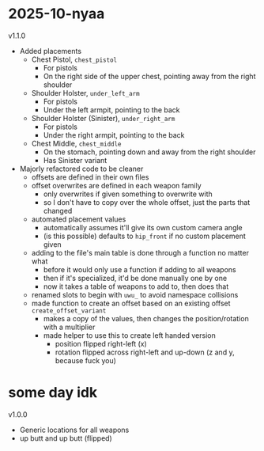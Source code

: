 # 2025-10-nyaa
v1.1.0

- Added placements
    - Chest Pistol, `chest_pistol`
        - For pistols
        - On the right side of the upper chest, pointing away from the right shoulder
    - Shoulder Holster, `under_left_arm`
        - For pistols
        - Under the left armpit, pointing to the back
    - Shoulder Holster (Sinister), `under_right_arm`
        - For pistols
        - Under the right armpit, pointing to the back
    - Chest Middle, `chest_middle`
        - On the stomach, pointing down and away from the right shoulder
        - Has Sinister variant
- Majorly refactored code to be cleaner
    - offsets are defined in their own files
    - offset overwrites are defined in each weapon family
        - only overwrites if given something to overwrite with
        - so I don't have to copy over the whole offset, just the parts that changed
    - automated placement values
        - automatically assumes it'll give its own custom camera angle
        - (is this possible) defaults to `hip_front` if no custom placement given
    - adding to the file's main table is done through a function no matter what
        - before it would only use a function if adding to all weapons
        - then if it's specialized, it'd be done manually one by one
        - now it takes a table of weapons to add to, then does that
    - renamed slots to begin with `uwu_` to avoid namespace collisions
    - made function to create an offset based on an existing offset `create_offset_variant`
        - makes a copy of the values, then changes the position/rotation with a multiplier
        - made helper to use this to create left handed version
            - position flipped right-left (x)
            - rotation flipped across right-left and up-down (z and y, because fuck you)

# some day idk
v1.0.0

- Generic locations for all weapons
- up butt and up butt (flipped)